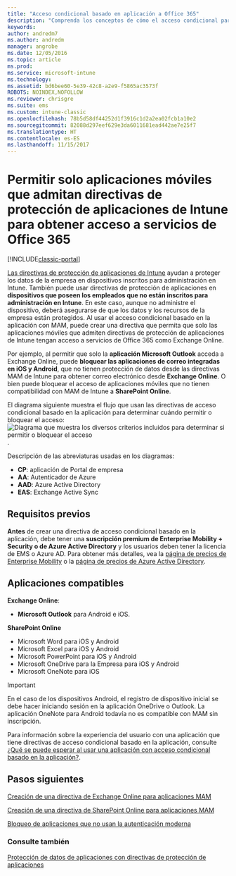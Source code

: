 ```yaml
---
title: "Acceso condicional basado en aplicación a Office 365"
description: "Comprenda los conceptos de cómo el acceso condicional para MAM puede ayudar a controlar qué aplicaciones tienen acceso a los servicios de Office 365."
keywords: 
author: andredm7
ms.author: andredm
manager: angrobe
ms.date: 12/05/2016
ms.topic: article
ms.prod: 
ms.service: microsoft-intune
ms.technology: 
ms.assetid: bd6bee60-5e39-42c8-a2e9-f5865ac3573f
ROBOTS: NOINDEX,NOFOLLOW
ms.reviewer: chrisgre
ms.suite: ems
ms.custom: intune-classic
ms.openlocfilehash: 78b5d58df44252d1f3916c1d2a2ea02fcb1a10e2
ms.sourcegitcommit: 82088d297eef629e3da6011681ead442ae7e25f7
ms.translationtype: HT
ms.contentlocale: es-ES
ms.lasthandoff: 11/15/2017
---
```

# <a name="allow-only-mobile-apps-that-support-intune-app-protection-policies-to-access-office-365-services"></a>Permitir solo aplicaciones móviles que admitan directivas de protección de aplicaciones de Intune para obtener acceso a servicios de Office 365

[!INCLUDE[classic-portal](../includes/classic-portal.md)]

[Las directivas de protección de aplicaciones de Intune](protect-apps-and-data-with-microsoft-intune.md) ayudan a proteger los datos de la empresa en dispositivos inscritos para administración en Intune. También puede usar directivas de protección de aplicaciones en **dispositivos que poseen los empleados que no están inscritos para administración en Intune**.  En este caso, aunque no administre el dispositivo, deberá asegurarse de que los datos y los recursos de la empresa están protegidos. Al usar el acceso condicional basado en la aplicación con MAM, puede crear una directiva que permita que solo las aplicaciones móviles que admiten directivas de protección de aplicaciones de Intune tengan acceso a servicios de Office 365 como Exchange Online.

Por ejemplo, al permitir que solo la **aplicación Microsoft Outlook** acceda a Exchange Online, puede **bloquear las aplicaciones de correo integradas en iOS y Android**, que no tienen protección de datos desde las directivas MAM de Intune para obtener correo electrónico desde **Exchange Online**. O bien puede bloquear el acceso de aplicaciones móviles que no tienen compatibilidad con MAM de Intune a **SharePoint Online**.

El diagrama siguiente muestra el flujo que usan las directivas de acceso condicional basado en la aplicación para determinar cuándo permitir o bloquear el acceso: ![Diagrama que muestra los diversos criterios incluidos para determinar si permitir o bloquear el acceso](../media/mam-ca-decision-flow_simple.png).

Descripción de las abreviaturas usadas en los diagramas:
* **CP**: aplicación de Portal de empresa
* **AA**: Autenticador de Azure
* **AAD**: Azure Active Directory
* **EAS**: Exchange Active Sync

## <a name="prerequisites"></a>Requisitos previos
**Antes** de crear una directiva de acceso condicional basado en la aplicación, debe tener una **suscripción premium de Enterprise Mobility + Security o de Azure Active Directory** y los usuarios deben tener la licencia de EMS o Azure AD. Para obtener más detalles, vea la [página de precios de Enterprise Mobility](https://www.microsoft.com/cloud-platform/enterprise-mobility-pricing) o la [página de precios de Azure Active Directory](https://azure.microsoft.com/pricing/details/active-directory/).


## <a name="supported-apps"></a>Aplicaciones compatibles
**Exchange Online**:
* **Microsoft Outlook** para Android e iOS.

**SharePoint Online**
* Microsoft Word para iOS y Android
* Microsoft Excel para iOS y Android
* Microsoft PowerPoint para iOS y Android
* Microsoft OneDrive para la Empresa para iOS y Android
* Microsoft OneNote para iOS

>[!IMPORTANT]
>En el caso de los dispositivos Android, el registro de dispositivo inicial se debe hacer iniciando sesión en la aplicación OneDrive o Outlook. La aplicación OneNote para Android todavía no es compatible con MAM sin inscripción.

Para información sobre la experiencia del usuario con una aplicación que tiene directivas de acceso condicional basado en la aplicación, consulte [¿Qué se puede esperar al usar una aplicación con acceso condicional basado en la aplicación?](use-apps-with-mam-ca.md).


## <a name="next-steps"></a>Pasos siguientes
[Creación de una directiva de Exchange Online para aplicaciones MAM](mam-ca-for-exchange-online.md)

[Creación de una directiva de SharePoint Online para aplicaciones MAM](mam-ca-for-sharepoint-online.md)

[Bloqueo de aplicaciones que no usan la autenticación moderna](block-apps-with-no-modern-authentication.md)

### <a name="see-also"></a>Consulte también

[Protección de datos de aplicaciones con directivas de protección de aplicaciones](protect-app-data-using-mobile-app-management-policies-with-microsoft-intune.md)
